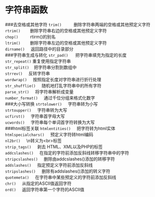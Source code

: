 字符串函数
=========
###去空格或其他字符
`trim()`&nbsp;&nbsp;&nbsp;&nbsp;&nbsp;&nbsp;&nbsp;&nbsp;&nbsp;&nbsp;删除字符串两端的空格或其他预定义字符 <br>
`rtrim()`&nbsp;&nbsp;&nbsp;&nbsp;&nbsp;&nbsp;&nbsp;&nbsp;删除字符串右边的空格或其他预定义字符 <br>
`chop()`&nbsp;&nbsp;&nbsp;&nbsp;&nbsp;&nbsp;&nbsp;&nbsp;&nbsp;&nbsp;rtirm()的别名<br>
`ltrim()`&nbsp;&nbsp;&nbsp;&nbsp;&nbsp;&nbsp;&nbsp;&nbsp;删除字符串左边的空格或其他预定义字符<br>
`dirname()`&nbsp;&nbsp;&nbsp;&nbsp;&nbsp;返回路径中的目录部分<br>
###字符串生成与转化
`str_pad()`&nbsp;&nbsp;&nbsp;&nbsp;&nbsp;&nbsp;把字符串填充为指定的长度<br>
`str_repeat()`&nbsp;重复使用指定字符串<br>
`str_split()`&nbsp;&nbsp;&nbsp;&nbsp;把字符串分割到数组中<br>
`strrev()`&nbsp;&nbsp;&nbsp;&nbsp;&nbsp;反转字符串<br>
`wordwrap()`&nbsp;&nbsp;&nbsp;&nbsp;&nbsp;按照指定长度对字符串进行折行处理<br>
`str_shufflie()`&nbsp;&nbsp;&nbsp;&nbsp;&nbsp;随机地打乱字符串中的所有字符<br>
`parse_str()`&nbsp;&nbsp;&nbsp;&nbsp;&nbsp;将字符串解析成变量<br>
`number_format()`&nbsp;&nbsp;&nbsp;&nbsp;&nbsp;通过千位分组来格式化数字<br>
###大小写转换
`strtolower()`&nbsp;&nbsp;&nbsp;&nbsp;&nbsp;字符串转为小写<br>
`strtoupper()`&nbsp;&nbsp;&nbsp;&nbsp;&nbsp;字符串转为大写<br>
`ucfirst()`&nbsp;&nbsp;&nbsp;&nbsp;&nbsp;字符串首字母大写<br>
`ucwords()`&nbsp;&nbsp;&nbsp;&nbsp;&nbsp;字符串每个单词首字符转换为大写<br>
###html标签关联
`htmlentities()`&nbsp;&nbsp;&nbsp;&nbsp;&nbsp;把字符转为html实体<br>
`htmlspecialchars()`&nbsp;&nbsp;&nbsp;&nbsp;&nbsp;预定义字符转html编码<br>
`nl2br()`&nbsp;&nbsp;&nbsp;&nbsp;&nbsp;\n转义为\<br>标签<br>
`strip_tags()`&nbsp;&nbsp;&nbsp;&nbsp;&nbsp;剥去 HTML、XML以及PHP的标签<br>
`addcslashes()`&nbsp;&nbsp;&nbsp;&nbsp;&nbsp;在指定的字符前添加反斜线转移字符串中的字符<br>
`stripcslashes()`&nbsp;&nbsp;&nbsp;&nbsp;&nbsp;删除由addcslashes()添加的转移字符<br>
`addslashes()`&nbsp;&nbsp;&nbsp;&nbsp;&nbsp;指定预定义字符前添加反斜线<br>
`stripslashes()`&nbsp;&nbsp;&nbsp;&nbsp;&nbsp;删除有addslashes()添加的转义字符<br>
`quotemeta()`&nbsp;&nbsp;&nbsp;&nbsp;&nbsp;在字符串中某些预定义的字符前添加反斜线<br>
`chr()`&nbsp;&nbsp;&nbsp;&nbsp;&nbsp;从指定的ASCII值返回字符<br>
`ord()`&nbsp;&nbsp;&nbsp;&nbsp;&nbsp;返回字符串第一个字符的ASCII值<br>
###
